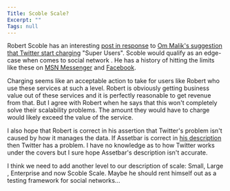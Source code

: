 ```yaml
---
Title: Scoble Scale?
Excerpt: ""
Tags: null
---
```

<p>Robert Scoble has an interesting <a href="http://scobleizer.com/2008/05/26/should-services-charge-super-users/" mce_href="http://scobleizer.com/2008/05/26/should-services-charge-super-users/" target="_blank">post in response</a> to <a href="http://gigaom.com/2008/05/25/in-twitters-scoble-problem-a-business-model/" mce_href="http://gigaom.com/2008/05/25/in-twitters-scoble-problem-a-business-model/" target="_blank">Om Malik's suggestion that Twitter start charging</a> "Super Users". Scoble would qualify as an edge-case when comes to social network . He has a history of hitting the limits like these on <a href="http://radio.weblogs.com/0001011/2004/08/27.html#a8166" mce_href="http://radio.weblogs.com/0001011/2004/08/27.html#a8166" target="_blank">MSN Messenger</a> and <a href="http://scobleizer.com/2007/10/14/facebook-sucks-dave-winer-says/" mce_href="http://scobleizer.com/2007/10/14/facebook-sucks-dave-winer-says/" target="_blank">Facebook</a>. </p>  <p>Charging seems like an acceptable action to take for users like Robert who use these services at such a level. Robert is obviously getting business value out of these services and it is perfectly reasonable to get revenue from that. But I agree with Robert when he says that this won't completely solve their scalability problems. The amount they would have to charge would likely exceed the value of the service. </p>  <p>I also hope that Robert is correct in his assertion that Twitter's problem isn't caused by how it manages the data. If Assetbar is correct in <a href="http://assetbar.wordpress.com/2008/02/08/twitter-proxy-any-interest/" mce_href="http://assetbar.wordpress.com/2008/02/08/twitter-proxy-any-interest/" target="_blank">his description</a> then Twitter has a problem. I have no knowledge as to how Twitter works under the covers but I sure hope Assetbar's description isn't accurate. </p>  <p>I think we need to add another level to our description of scale: Small, Large , Enterprise and now Scoble Scale. Maybe he should rent himself out as a testing framework for social networks...</p>